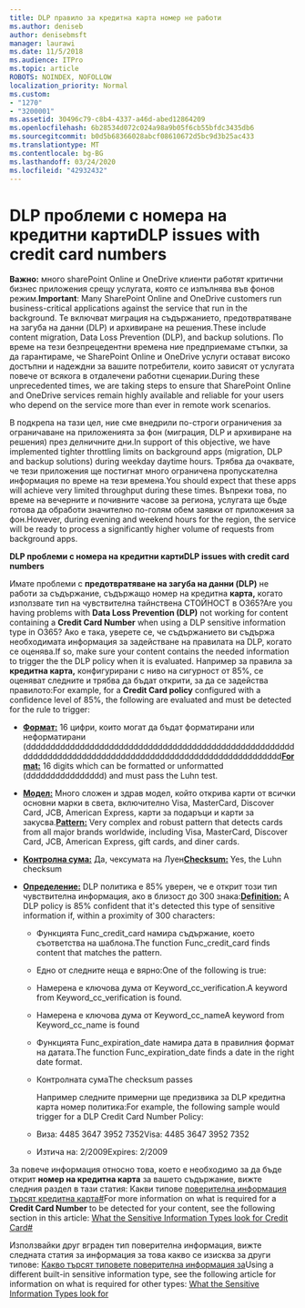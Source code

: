 ```yaml
---
title: DLP правило за кредитна карта номер не работи
ms.author: deniseb
author: denisebmsft
manager: laurawi
ms.date: 11/5/2018
ms.audience: ITPro
ms.topic: article
ROBOTS: NOINDEX, NOFOLLOW
localization_priority: Normal
ms.custom:
- "1270"
- "3200001"
ms.assetid: 30496c79-c8b4-4337-a46d-abed12864209
ms.openlocfilehash: 6b28534d072c024a98a9b05f6cb55bfdc3435db6
ms.sourcegitcommit: b0d5b68366028abcf08610672d5bc9d3b25ac433
ms.translationtype: MT
ms.contentlocale: bg-BG
ms.lasthandoff: 03/24/2020
ms.locfileid: "42932432"
---
```

# <a name="dlp-issues-with-credit-card-numbers"></a><span data-ttu-id="7c969-102">DLP проблеми с номера на кредитни карти</span><span class="sxs-lookup"><span data-stu-id="7c969-102">DLP issues with credit card numbers</span></span>

<span data-ttu-id="7c969-103">**Важно:** много sharePoint Online и OneDrive клиенти работят критични бизнес приложения срещу услугата, която се изпълнява във фонов режим.</span><span class="sxs-lookup"><span data-stu-id="7c969-103">**Important**: Many SharePoint Online and OneDrive customers run business-critical applications against the service that run in the background.</span></span> <span data-ttu-id="7c969-104">Те включват миграция на съдържанието, предотвратяване на загуба на данни (DLP) и архивиране на решения.</span><span class="sxs-lookup"><span data-stu-id="7c969-104">These include content migration, Data Loss Prevention (DLP), and backup solutions.</span></span> <span data-ttu-id="7c969-105">По време на тези безпрецедентни времена ние предприемаме стъпки, за да гарантираме, че SharePoint Online и OneDrive услуги остават високо достъпни и надеждни за вашите потребители, които зависят от услугата повече от всякога в отдалечени работни сценарии.</span><span class="sxs-lookup"><span data-stu-id="7c969-105">During these unprecedented times, we are taking steps to ensure that SharePoint Online and OneDrive services remain highly available and reliable for your users who depend on the service more than ever in remote work scenarios.</span></span>

<span data-ttu-id="7c969-106">В подкрепа на тази цел, ние сме внедрили по-строги ограничения за ограничаване на приложенията за фон (миграция, DLP и архивиране на решения) през делничните дни.</span><span class="sxs-lookup"><span data-stu-id="7c969-106">In support of this objective, we have implemented tighter throttling limits on background apps (migration, DLP and backup solutions) during weekday daytime hours.</span></span> <span data-ttu-id="7c969-107">Трябва да очаквате, че тези приложения ще постигнат много ограничена пропускателна информация по време на тези времена.</span><span class="sxs-lookup"><span data-stu-id="7c969-107">You should expect that these apps will achieve very limited throughput during these times.</span></span> <span data-ttu-id="7c969-108">Въпреки това, по време на вечерните и почивните часове за региона, услугата ще бъде готова да обработи значително по-голям обем заявки от приложения за фон.</span><span class="sxs-lookup"><span data-stu-id="7c969-108">However, during evening and weekend hours for the region, the service will be ready to process a significantly higher volume of requests from background apps.</span></span>

<span data-ttu-id="7c969-109">**DLP проблеми с номера на кредитни карти**</span><span class="sxs-lookup"><span data-stu-id="7c969-109">**DLP issues with credit card numbers**</span></span>

<span data-ttu-id="7c969-110">Имате проблеми с **предотвратяване на загуба на данни (DLP)** не работи за съдържание, съдържащо номер на кредитна **карта,** когато използвате тип на чувствителна тайнствена СТОЙНОСТ в O365?</span><span class="sxs-lookup"><span data-stu-id="7c969-110">Are you having problems with **Data Loss Prevention (DLP)** not working for content containing a **Credit Card Number** when using a DLP sensitive information type in O365?</span></span> <span data-ttu-id="7c969-111">Ако е така, уверете се, че съдържанието ви съдържа необходимата информация за задействане на правилата на DLP, когато се оценява.</span><span class="sxs-lookup"><span data-stu-id="7c969-111">If so, make sure your content contains the needed information to trigger the the DLP policy when it is evaluated.</span></span> <span data-ttu-id="7c969-112">Например за правила за **кредитна карта,** конфигурирани с ниво на сигурност от 85%, се оценяват следните и трябва да бъдат открити, за да се задейства правилото:</span><span class="sxs-lookup"><span data-stu-id="7c969-112">For example, for a **Credit Card policy** configured with a confidence level of 85%, the following are evaluated and must be detected for the rule to trigger:</span></span>
  
- <span data-ttu-id="7c969-113">**[Формат:](https://docs.microsoft.com/office365/securitycompliance/what-the-sensitive-information-types-look-for#format-19)** 16 цифри, които могат да бъдат форматирани или неформатирани (dddddddddddddddddddddddddddddddddddddddddddddddddddddddddddddddddddddddddddddddddddddddddddddddddddddddddddd</span><span class="sxs-lookup"><span data-stu-id="7c969-113">**[Format:](https://docs.microsoft.com/office365/securitycompliance/what-the-sensitive-information-types-look-for#format-19)** 16 digits which can be formatted or unformatted (dddddddddddddddd) and must pass the Luhn test.</span></span>

- <span data-ttu-id="7c969-114">**[Модел:](https://docs.microsoft.com/office365/securitycompliance/what-the-sensitive-information-types-look-for#pattern-19)** Много сложен и здрав модел, който открива карти от всички основни марки в света, включително Visa, MasterCard, Discover Card, JCB, American Express, карти за подаръци и карти за закусва.</span><span class="sxs-lookup"><span data-stu-id="7c969-114">**[Pattern:](https://docs.microsoft.com/office365/securitycompliance/what-the-sensitive-information-types-look-for#pattern-19)** Very complex and robust pattern that detects cards from all major brands worldwide, including Visa, MasterCard, Discover Card, JCB, American Express, gift cards, and diner cards.</span></span>

- <span data-ttu-id="7c969-115">**[Контролна сума:](https://docs.microsoft.com/office365/securitycompliance/what-the-sensitive-information-types-look-for#checksum-19)** Да, чексумата на Луен</span><span class="sxs-lookup"><span data-stu-id="7c969-115">**[Checksum:](https://docs.microsoft.com/office365/securitycompliance/what-the-sensitive-information-types-look-for#checksum-19)** Yes, the Luhn checksum</span></span>

- <span data-ttu-id="7c969-116">**[Определение:](https://docs.microsoft.com/office365/securitycompliance/what-the-sensitive-information-types-look-for#definition-19)** DLP политика е 85% уверен, че е открит този тип чувствителна информация, ако в близост до 300 знака:</span><span class="sxs-lookup"><span data-stu-id="7c969-116">**[Definition:](https://docs.microsoft.com/office365/securitycompliance/what-the-sensitive-information-types-look-for#definition-19)** A DLP policy is 85% confident that it's detected this type of sensitive information if, within a proximity of 300 characters:</span></span>

  - <span data-ttu-id="7c969-117">Функцията Func_credit_card намира съдържание, което съответства на шаблона.</span><span class="sxs-lookup"><span data-stu-id="7c969-117">The function Func_credit_card finds content that matches the pattern.</span></span>

  - <span data-ttu-id="7c969-118">Едно от следните неща е вярно:</span><span class="sxs-lookup"><span data-stu-id="7c969-118">One of the following is true:</span></span>

  - <span data-ttu-id="7c969-119">Намерена е ключова дума от Keyword_cc_verification.</span><span class="sxs-lookup"><span data-stu-id="7c969-119">A keyword from Keyword_cc_verification is found.</span></span>

  - <span data-ttu-id="7c969-120">Намерена е ключова дума от Keyword_cc_name</span><span class="sxs-lookup"><span data-stu-id="7c969-120">A keyword from Keyword_cc_name is found</span></span>

  - <span data-ttu-id="7c969-121">Функцията Func_expiration_date намира дата в правилния формат на датата.</span><span class="sxs-lookup"><span data-stu-id="7c969-121">The function Func_expiration_date finds a date in the right date format.</span></span>

  - <span data-ttu-id="7c969-122">Контролната сума</span><span class="sxs-lookup"><span data-stu-id="7c969-122">The checksum passes</span></span>

    <span data-ttu-id="7c969-123">Например следните примерни ще предизвика за DLP кредитна карта номер политика:</span><span class="sxs-lookup"><span data-stu-id="7c969-123">For example, the following sample would trigger for a DLP Credit Card Number Policy:</span></span>

  - <span data-ttu-id="7c969-124">Виза: 4485 3647 3952 7352</span><span class="sxs-lookup"><span data-stu-id="7c969-124">Visa: 4485 3647 3952 7352</span></span>
  
  - <span data-ttu-id="7c969-125">Изтича на: 2/2009</span><span class="sxs-lookup"><span data-stu-id="7c969-125">Expires: 2/2009</span></span>

<span data-ttu-id="7c969-126">За повече информация относно това, което е необходимо за да бъде открит **номер на кредитна карта** за вашето съдържание, вижте следния раздел в тази статия: Какви типове [поверителна информация търсят кредитна карта#](https://docs.microsoft.com/office365/securitycompliance/what-the-sensitive-information-types-look-for#credit-card-number)</span><span class="sxs-lookup"><span data-stu-id="7c969-126">For more information on what is required for a **Credit Card Number** to be detected for your content, see the following section in this article: [What the Sensitive Information Types look for Credit Card#](https://docs.microsoft.com/office365/securitycompliance/what-the-sensitive-information-types-look-for#credit-card-number)</span></span>
  
<span data-ttu-id="7c969-127">Използвайки друг вграден тип поверителна информация, вижте следната статия за информация за това какво се изисква за други типове: [Какво търсят типовете поверителна информация за](https://docs.microsoft.com/office365/securitycompliance/what-the-sensitive-information-types-look-for)</span><span class="sxs-lookup"><span data-stu-id="7c969-127">Using a different built-in sensitive information type, see the following article for information on what is required for other types: [What the Sensitive Information Types look for](https://docs.microsoft.com/office365/securitycompliance/what-the-sensitive-information-types-look-for)</span></span>
  